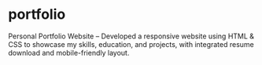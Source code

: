 # portfolio
Personal Portfolio Website – Developed a responsive website using HTML &amp; CSS to showcase my skills, education, and projects, with integrated resume download and mobile-friendly layout.
